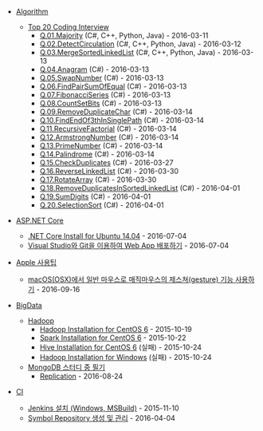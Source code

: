 - [Algorithm](Algorithm)
  - [Top 20 Coding Interview](Algorithm/Top20CodingInterview)
    - [Q.01.Majority](Algorithm/Top20CodingInterview/Q.01.Majority) (C#, C++, Python, Java) - 2016-03-11
    - [Q.02.DetectCirculation](Algorithm/Top20CodingInterview/Q.02.DetectCirculation) (C#, C++, Python, Java) - 2016-03-12
    - [Q.03.MergeSortedLinkedList](Algorithm/Top20CodingInterview/Q.03.MergeSortedLinkedList) (C#, C++, Python, Java) - 2016-03-13
    - [Q.04.Anagram](Algorithm/Top20CodingInterview/Q.04.Anagram) (C#) - 2016-03-13
    - [Q.05.SwapNumber](Algorithm/Top20CodingInterview/Q.05.SwapNumber) (C#) - 2016-03-13
    - [Q.06.FindPairSumOfEqual](Algorithm/Top20CodingInterview/Q.06.FindPairSumOfEqual) (C#) - 2016-03-13
    - [Q.07.FibonacciSeries](Algorithm/Top20CodingInterview/Q.07.FibonacciSeries) (C#) - 2016-03-13
    - [Q.08.CountSetBits](Algorithm/Top20CodingInterview/Q.08.CountSetBits) (C#) - 2016-03-13
    - [Q.09.RemoveDuplicateChar](Algorithm/Top20CodingInterview/Q.09.RemoveDuplicateChar) (C#) - 2016-03-14
    - [Q.10.FindEndOf3thInSinglePath](Algorithm/Top20CodingInterview/Q.10.FindEndOf3thInSinglePath) (C#) - 2016-03-14
    - [Q.11.RecursiveFactorial](Algorithm/Top20CodingInterview/Q.11.RecursiveFactorial) (C#) - 2016-03-14
    - [Q.12.ArmstrongNumber](Algorithm/Top20CodingInterview/Q.12.ArmstrongNumber) (C#) - 2016-03-14
    - [Q.13.PrimeNumber](Algorithm/Top20CodingInterview/Q.13.PrimeNumber) (C#) - 2016-03-14
    - [Q.14.Palindrome](Algorithm/Top20CodingInterview/Q.14.Palindrome) (C#) - 2016-03-14
    - [Q.15.CheckDuplicates](Algorithm/Top20CodingInterview/Q.15.CheckDuplicates) (C#) - 2016-03-27
    - [Q.16.ReverseLinkedList](Algorithm/Top20CodingInterview/Q.16.ReverseLinkedList) (C#) - 2016-03-30
    - [Q.17.RotateArray](Algorithm/Top20CodingInterview/Q.17.RotateArray) (C#) - 2016-03-30
    - [Q.18.RemoveDuplicatesInSortedLinkedList](Algorithm/Top20CodingInterview/Q.18.RemoveDuplicatesInSortedLinkedList) (C#) - 2016-04-01
    - [Q.19.SumDigits](Algorithm/Top20CodingInterview/Q.19.SumDigits) (C#) - 2016-04-01
    - [Q.20.SelectionSort](Algorithm/Top20CodingInterview/Q.20.SelectionSort) (C#) - 2016-04-01


- [ASP.NET Core](.)
  - [.NET Core Install for Ubuntu 14.04](ASP.NET.Core/Install.Net.Core.md) - 2016-07-04
  - [Visual Studio와 Git을 이용하여 Web App 배포하기](ASP.NET.Core/VS.Git.md) - 2016-07-04


- [Apple 사용팁](Apple)
  - [macOS(OSX)에서 일반 마우스로 매직마우스의 제스쳐(gesture) 기능 사용하기](Apple/macOS.set.mouse.md) - 2016-09-16


- [BigData](BigData)
  - [Hadoop](BigData/Hadoop)
    - [Hadoop Installation for CentOS 6](BigData/Hadoop/Install.CentOS6.md) - 2015-10-19
    - [Spark Installation for CentOS 6](BigData/Hadoop/Spark.Install.CentOS6.md) - 2015-10-22
    - [Hive Installation for CentOS 6](BigData/Hadoop/Hive.Install.CentOS6.md) (실패) - 2015-10-24
    - [Hadoop Installation for Windows](BigData/Hadoop/Install.Windows.md) (실패) - 2015-10-24
  - [MongoDB 스터디 중 필기](BigData/MongoDB)
    - [Replication](BigData/MongoDB/Replication.md) - 2016-08-24

- [CI](CI)
  - [Jenkins 설치 (Windows, MSBuild)](CI/jenkins.md) - 2015-11-10
  - [Symbol Repository 생성 및 관리](CI/symbolRepository.md) - 2016-04-04
